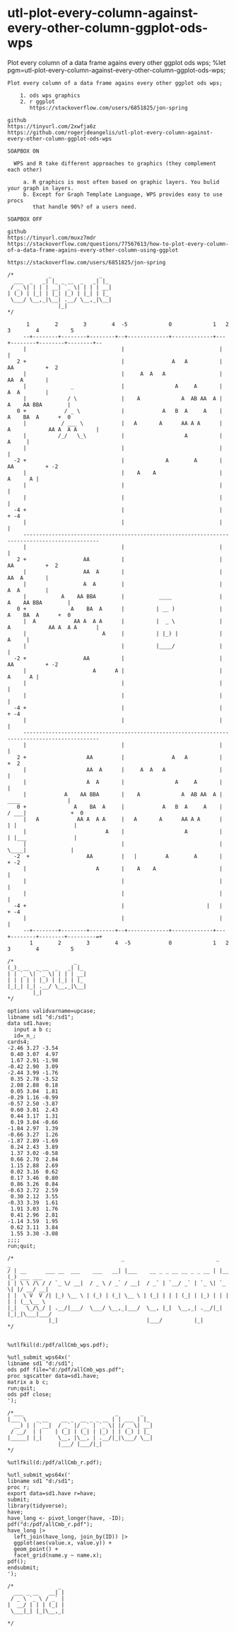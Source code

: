 # utl-plot-every-column-against-every-other-column-ggplot-ods-wps
Plot every column of a data frame agains every other ggplot ods wps;
    %let pgm=utl-plot-every-column-against-every-other-column-ggplot-ods-wps;

    Plot every column of a data frame agains every other ggplot ods wps;

        1. ods wps graphics
        2. r ggplot
           https://stackoverflow.com/users/6851825/jon-spring

    github
    https://tinyurl.com/2xwfja6z
    https://github.com/rogerjdeangelis/utl-plot-every-column-against-every-other-column-ggplot-ods-wps

    SOAPBOX ON

      WPS and R take different approaches to graphics (they complement each other)

         a. R graphics is most often based on graphic layers. You bulid your graph in layers.
         b. Except for Graph Template Language, WPS provides easy to use procs
            that handle 90%? of a users need.

    SOAPBOX OFF

    github
    https://tinyurl.com/muxz7mdr
    https://stackoverflow.com/questions/77567613/how-to-plot-every-column-of-a-data-frame-agains-every-other-column-using-ggplot

    https://stackoverflow.com/users/6851825/jon-spring

    /*           _               _
      ___  _   _| |_ _ __  _   _| |_
     / _ \| | | | __| `_ \| | | | __|
    | (_) | |_| | |_| |_) | |_| | |_
     \___/ \__,_|\__| .__/ \__,_|\__|
                    |_|
    */

          1        2        3        4  -5             0             1   2        3        4          5
         --+--------+--------+--------+--+-------------+-------------+---+--------+--------+--------+--
         |                              |                              |                              |
       2 +                              |               A   A          |                  AA          +  2
         |                              |     A  A   A                 |                  AA  A       |
         |              _               |                A     A       |                  A  A        |
         |             / \              |    A             A  AB AA  A |           A    AA BBA        |
       0 +            / _ \             |            A   B  A     A    |              A    BA  A      +  0
         |           / ___ \            |   A       A      AA A A      |  A            AA A  A A      |
         |          /_/   \_\           |                   A          |                        A     |
         |                              |                              |                              |
      -2 +                              |             A        A       |                  AA          + -2
         |                              |    A    A                    |                     A      A |
         |                              |                              |                              |
         |                              |                              |                              |
      -4 +                              |                              |                              + -4
         |                              |                              |                              |
         ----------------------------------------------------------------------------------------------
         |                              |                              |                              |
       2 +                  AA          |                              |                  AA          +  2
         |                  AA  A       |                              |                  AA  A       |
         |                  A  A        |                              |                  A  A        |
         |           A    AA BBA        |           ____               |           A    AA BBA        |
       0 +              A    BA  A      |          | __ )              |              A    BA  A      +  0
         |  A            AA A  A A      |          |  _ \              |  A            AA A  A A      |
         |                        A     |          | |_) |             |                        A     |
         |                              |          |____/              |                              |
      -2 +                  AA          |                              |                  AA          + -2
         |                     A      A |                              |                     A      A |
         |                              |                              |                              |
         |                              |                              |                              |
      -4 +                              |                              |                              + -4
         |                              |                              |                              |
         ----------------------------------------------------------------------------------------------
         |                              |                              |                              |
       2 +                   AA         |               A   A          |                              +  2
         |                   AA  A      |     A  A   A                 |                              |
         |                   A  A       |                A     A       |                              |
         |            A    AA BBA       |    A             A  AB AA  A |           ____               |
       0 +               A    BA  A     |            A   B  A     A    |          / ___|              +  0
         |   A            AA A  A A     |   A       A      AA A A      |         | |                  |
         |                         A    |                   A          |         | |___               |
         |                              |                              |          \____|              |
      -2  +                  AA         |   |         A        A       |                              + -2
         |                      A       |    A    A                    |                              |
         |                              |                              |                              |
         |                              |                              |                              |
      -4 +                              |                          |   |                              + -4
         |                              |                              |                              |
         --+--------+--------+--------+--+-------------+-------------+---+--------+--------+---------=+
           1        2        3        4  -5            0             1   2        3        4          5

    /*                   _
    (_)_ __  _ __  _   _| |_
    | | `_ \| `_ \| | | | __|
    | | | | | |_) | |_| | |_
    |_|_| |_| .__/ \__,_|\__|
            |_|
    */

    options validvarname=upcase;
    libname sd1 "d:/sd1";
    data sd1.have;
      input a b c;
      id=_n_;
    cards4;
    -2.46 3.27 -3.54
     0.40 3.07  4.97
     1.67 2.91 -1.98
    -0.42 2.90  3.09
    -2.44 3.99 -1.76
     0.35 2.78 -3.52
     2.08 2.88  0.18
     0.05 3.04  1.81
    -0.29 1.16 -0.99
    -0.57 2.50 -3.87
     0.60 3.01  2.43
     0.44 3.17  1.31
     0.19 3.04 -0.66
    -1.84 2.97  1.39
    -0.66 3.27  1.26
    -1.87 2.89 -1.69
     0.24 2.43  3.89
     1.37 3.02 -0.58
     0.66 2.70  2.84
     1.15 2.88  2.69
     0.02 3.16  0.62
     0.17 3.46  0.80
     0.86 3.26  0.84
    -0.63 2.72  2.59
     0.30 2.12  3.55
    -0.33 3.39  1.61
     1.91 3.03  1.76
     0.41 2.96  2.81
    -1.14 3.59  1.95
     0.62 3.11  3.84
     1.55 3.30 -3.08
    ;;;;
    run;quit;

    /*                                  _                             _     _
    / | __      ___ __  ___    ___   __| |___    __ _ _ __ __ _ _ __ | |__ (_) ___ ___
    | | \ \ /\ / / `_ \/ __|  / _ \ / _` / __|  / _` | `__/ _` | `_ \| `_ \| |/ __/ __|
    | |  \ V  V /| |_) \__ \ | (_) | (_| \__ \ | (_| | | | (_| | |_) | | | | | (__\__ \
    |_|   \_/\_/ | .__/|___/  \___/ \__,_|___/  \__, |_|  \__,_| .__/|_| |_|_|\___|___/
                 |_|                            |___/          |_|
    */


    %utlfkil(d:/pdf/allCmb_wps.pdf);

    %utl_submit_wps64x('
    libname sd1 "d:/sd1";
    ods pdf file="d:/pdf/allCmb_wps.pdf";
    proc sgscatter data=sd1.have;
    matrix a b c;
    run;quit;
    ods pdf close;
    ');

    /*___                             _       _
    |___ \   _ __    __ _  __ _ _ __ | | ___ | |_
      __) | | `__|  / _` |/ _` | `_ \| |/ _ \| __|
     / __/  | |    | (_| | (_| | |_) | | (_) | |_
    |_____| |_|     \__, |\__, | .__/|_|\___/ \__|
                    |___/ |___/|_|
    */

    %utlfkil(d:/pdf/allCmb_r.pdf);

    %utl_submit_wps64x('
    libname sd1 "d:/sd1";
    proc r;
    export data=sd1.have r=have;
    submit;
    library(tidyverse);
    have;
    have_long <- pivot_longer(have, -ID);
    pdf("d:/pdf/allCmb_r.pdf");
    have_long |>
      left_join(have_long, join_by(ID)) |>
      ggplot(aes(value.x, value.y)) +
      geom_point() +
      facet_grid(name.y ~ name.x);
    pdf();
    endsubmit;
    ');

    /*              _
      ___ _ __   __| |
     / _ \ `_ \ / _` |
    |  __/ | | | (_| |
     \___|_| |_|\__,_|

    */
